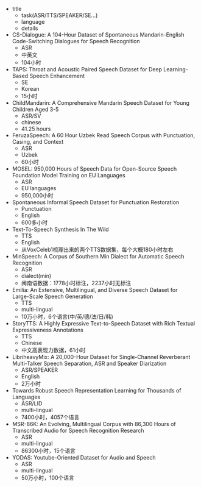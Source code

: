 - title
  - task(ASR/TTS/SPEAKER/SE...)
  - language
  - details
- CS-Dialogue: A 104-Hour Dataset of Spontaneous Mandarin-English Code-Switching Dialogues for Speech Recognition
  - ASR
  - 中英文
  - 104小时
- TAPS: Throat and Acoustic Paired Speech Dataset for Deep Learning-Based Speech Enhancement
  - SE
  - Korean
  - 15小时
- ChildMandarin: A Comprehensive Mandarin Speech Dataset for Young Children Aged 3-5
  - ASR/SV
  - chinese
  - 41.25 hours
- FeruzaSpeech: A 60 Hour Uzbek Read Speech Corpus with Punctuation, Casing, and Context
  - ASR
  - Uzbek
  - 60小时
- MOSEL: 950,000 Hours of Speech Data for Open-Source Speech Foundation Model Training on EU Languages
  - ASR
  - EU languages
  - 950,000小时
- Spontaneous Informal Speech Dataset for Punctuation Restoration
  - Punctuation
  - English
  - 600多小时
- Text-To-Speech Synthesis In The Wild
  - TTS
  - English
  - 从VoxCeleb1梳理出来的两个TTS数据集，每个大概180小时左右
- MinSpeech: A Corpus of Southern Min Dialect for Automatic Speech Recognition
  - ASR
  - dialect(min)
  - 闽南语数据：1778小时标注，2237小时无标注
- Emilia: An Extensive, Multilingual, and Diverse Speech Dataset for Large-Scale Speech Generation
  - TTS
  - multi-lingual
  - 10万小时，6个语言(中/英/德/法/日/韩)
- StoryTTS: A Highly Expressive Text-to-Speech Dataset with Rich Textual Expressiveness Annotations
  - TTS
  - Chinese
  - 中文高表现力数据，61小时
- LibriheavyMix: A 20,000-Hour Dataset for Single-Channel Reverberant Multi-Talker Speech Separation, ASR and Speaker Diarization
  - ASR/SPEAKER
  - English
  - 2万小时
- Towards Robust Speech Representation Learning for Thousands of Languages
  - ASR/LID
  - multi-lingual
  - 7400小时，4057个语言
- MSR-86K: An Evolving, Multilingual Corpus with 86,300 Hours of Transcribed Audio for Speech Recognition Research
  - ASR
  - multi-lingual
  - 86300小时，15个语言
- YODAS: Youtube-Oriented Dataset for Audio and Speech
  - ASR
  - multi-lingual
  - 50万小时，100个语言
